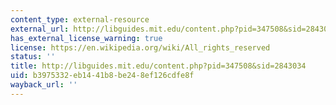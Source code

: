 ```yaml
---
content_type: external-resource
external_url: http://libguides.mit.edu/content.php?pid=347508&sid=2843034
has_external_license_warning: true
license: https://en.wikipedia.org/wiki/All_rights_reserved
status: ''
title: http://libguides.mit.edu/content.php?pid=347508&sid=2843034
uid: b3975332-eb14-41b8-be24-8ef126cdfe8f
wayback_url: ''
---
```

